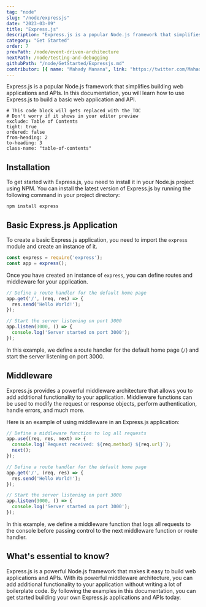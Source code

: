 ```yaml
---
tag: "node"
slug: "/node/expressjs"
date: "2023-03-09"
title: "Express.js"
description: "Express.js is a popular Node.js framework that simplifies building web applications and APIs."
category: "Get Started"
order: 7
prevPath: /node/event-driven-architecture
nextPath: /node/testing-and-debugging
githubPath: "/node/GetStarted/Expressjs.md"
contributor: [{ name: "Mahady Manana", link: "https://twitter.com/MahadyManana" }, { name: "Haja", link: "https://twitter.com/Haja261M" }]
---
```



Express.js is a popular Node.js framework that simplifies building web applications and APIs. In this documentation, you will learn how to use Express.js to build a basic web application and API.

```toc
# This code block will gets replaced with the TOC
# Don't worry if it shows in your editor preview
exclude: Table of Contents
tight: true
ordered: false
from-heading: 2
to-heading: 3
class-name: "table-of-contents"
```

## Installation

To get started with Express.js, you need to install it in your Node.js project using NPM. You can install the latest version of Express.js by running the following command in your project directory:

```batch
npm install express
```

## Basic Express.js Application

To create a basic Express.js application, you need to import the `express` module and create an instance of it.

```javascript
const express = require('express');
const app = express();
```

Once you have created an instance of `express`, you can define routes and middleware for your application.


```javascript
// Define a route handler for the default home page
app.get('/', (req, res) => {
  res.send('Hello World!');
});

// Start the server listening on port 3000
app.listen(3000, () => {
  console.log('Server started on port 3000');
});
```

In this example, we define a route handler for the default home page (`/`) and start the server listening on port 3000.

## Middleware

Express.js provides a powerful middleware architecture that allows you to add additional functionality to your application. Middleware functions can be used to modify the request or response objects, perform authentication, handle errors, and much more.

Here is an example of using middleware in an Express.js application:

```javascript
// Define a middleware function to log all requests
app.use((req, res, next) => {
  console.log(`Request received: ${req.method} ${req.url}`);
  next();
});

// Define a route handler for the default home page
app.get('/', (req, res) => {
  res.send('Hello World!');
});

// Start the server listening on port 3000
app.listen(3000, () => {
  console.log('Server started on port 3000');
});
```

In this example, we define a middleware function that logs all requests to the console before passing control to the next middleware function or route handler.

## What's essential to know?

Express.js is a powerful Node.js framework that makes it easy to build web applications and APIs. With its powerful middleware architecture, you can add additional functionality to your application without writing a lot of boilerplate code. By following the examples in this documentation, you can get started building your own Express.js applications and APIs today.

